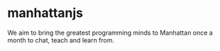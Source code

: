 manhattanjs
==========

We aim to bring the greatest programming minds to Manhattan once a month to chat, teach and learn from.